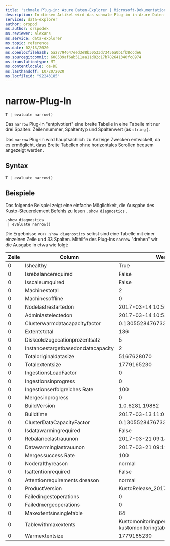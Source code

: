 ```yaml
---
title: 'schmale Plug-in: Azure Daten-Explorer | Microsoft-Dokumentation'
description: In diesem Artikel wird das schmale Plug-in in Azure Daten-Explorer beschrieben.
services: data-explorer
author: orspod
ms.author: orspodek
ms.reviewer: alexans
ms.service: data-explorer
ms.topic: reference
ms.date: 02/13/2020
ms.openlocfilehash: 5a27794647eed3e8b30533d73456a0b1fb8ccde6
ms.sourcegitcommit: 608539af6ab511aa11d82c17b782641340fc8974
ms.translationtype: MT
ms.contentlocale: de-DE
ms.lasthandoff: 10/20/2020
ms.locfileid: "92243185"
---
```

# <a name="narrow-plugin"></a>narrow-Plug-In

```kusto
T | evaluate narrow()
```

Das `narrow` Plug-in "entpivotiert" eine breite Tabelle in eine Tabelle mit nur drei Spalten: Zeilennummer, Spaltentyp und Spaltenwert (as `string` ).

Das `narrow` Plug-in wird hauptsächlich zu Anzeige Zwecken entwickelt, da es ermöglicht, dass Breite Tabellen ohne horizontales Scrollen bequem angezeigt werden.

## <a name="syntax"></a>Syntax

`T | evaluate narrow()`

## <a name="examples"></a>Beispiele

Das folgende Beispiel zeigt eine einfache Möglichkeit, die Ausgabe des Kusto-Steuerelement Befehls zu lesen `.show diagnostics` .

```kusto
.show diagnostics
 | evaluate narrow()
```

Die Ergebnisse von `.show diagnostics` selbst sind eine Tabelle mit einer einzelnen Zeile und 33 Spalten. Mithilfe des Plug-Ins `narrow` "drehen" wir die Ausgabe in etwa wie folgt:

Zeile  | Column                              | Wert
-----|-------------------------------------|-----------------------------
0    | Ishealthy                           | True
0    | Isrebalancerequired                 | False
0    | Isscaleumquired                  | False
0    | Machinestotal                       | 2
0    | Machinesoffline                     | 0
0    | Nodelastrestartedon                 | 2017-03-14 10:59:18.9263023
0    | Adminlastelectedon                  | 2017-03-14 10:58:41.6741934
0    | Clusterwarmdatacapacityfactor       | 0.130552847673333
0    | Extentstotal                        | 136
0    | Diskcoldzugecationprozentsatz        | 5
0    | Instancestargetbasedondatacapacity  | 2
0    | Totaloriginaldatasize               | 5167628070
0    | Totalextentsize                     | 1779165230
0    | IngestionsLoadFactor                | 0
0    | Ingestionsinprogress                | 0
0    | Ingestionserfolgreiches Rate               | 100
0    | Mergesinprogress                    | 0
0    | BuildVersion                        | 1.0.6281.19882
0    | Buildtime                           | 2017-03-13 11:02:44.0000000
0    | ClusterDataCapacityFactor           | 0.130552847673333
0    | Isdatawarmingrequired               | False
0    | Rebalancelastrauunon                  | 2017-03-21 09:14:53.8523455
0    | Datawarminglastrauunon                | 2017-03-21 09:19:54.1438800
0    | Mergessuccess Rate                   | 100
0    | Noderalthyreason                    | normal
0    | Isattentionrequired                 | False
0    | Attentionrequirements dreason             | normal
0    | ProductVersion                      | KustoRelease_2017.03.13.2
0    | Failedingestoperations              | 0
0    | Failedmergeoperations               | 0
0    | Maxextentsinsingletable             | 64
0    | Tablewithmaxextents                 | Kustomonitoringpersistentdatabase. kustomonitoringtable
0    | Warmextentsize                      | 1779165230